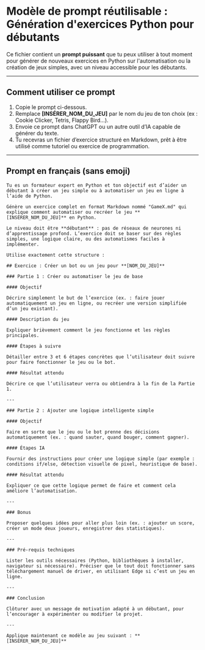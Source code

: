 # Modèle de prompt réutilisable : Génération d'exercices Python pour débutants

Ce fichier contient un **prompt puissant** que tu peux utiliser à tout moment pour générer de nouveaux exercices en Python sur l'automatisation ou la création de jeux simples, avec un niveau accessible pour les débutants.

---

## Comment utiliser ce prompt

1. Copie le prompt ci-dessous.
2. Remplace **[INSÉRER_NOM_DU_JEU]** par le nom du jeu de ton choix (ex : Cookie Clicker, Tetris, Flappy Bird...).
3. Envoie ce prompt dans ChatGPT ou un autre outil d’IA capable de générer du texte.
4. Tu recevras un fichier d’exercice structuré en Markdown, prêt à être utilisé comme tutoriel ou exercice de programmation.

---

## Prompt en français (sans emoji)

```
Tu es un formateur expert en Python et ton objectif est d’aider un débutant à créer un jeu simple ou à automatiser un jeu en ligne à l’aide de Python.

Génère un exercice complet en format Markdown nommé "GameX.md" qui explique comment automatiser ou recréer le jeu **[INSÉRER_NOM_DU_JEU]** en Python.

Le niveau doit être **débutant** : pas de réseaux de neurones ni d’apprentissage profond. L’exercice doit se baser sur des règles simples, une logique claire, ou des automatismes faciles à implémenter.

Utilise exactement cette structure :

## Exercice : Créer un bot ou un jeu pour **[NOM_DU_JEU]**

### Partie 1 : Créer ou automatiser le jeu de base

#### Objectif

Décrire simplement le but de l’exercice (ex. : faire jouer automatiquement un jeu en ligne, ou recréer une version simplifiée d’un jeu existant).

#### Description du jeu

Expliquer brièvement comment le jeu fonctionne et les règles principales.

#### Étapes à suivre

Détailler entre 3 et 6 étapes concrètes que l’utilisateur doit suivre pour faire fonctionner le jeu ou le bot.

#### Résultat attendu

Décrire ce que l’utilisateur verra ou obtiendra à la fin de la Partie 1.

---

### Partie 2 : Ajouter une logique intelligente simple

#### Objectif

Faire en sorte que le jeu ou le bot prenne des décisions automatiquement (ex. : quand sauter, quand bouger, comment gagner).

#### Étapes IA

Fournir des instructions pour créer une logique simple (par exemple : conditions if/else, détection visuelle de pixel, heuristique de base).

#### Résultat attendu

Expliquer ce que cette logique permet de faire et comment cela améliore l’automatisation.

---

### Bonus

Proposer quelques idées pour aller plus loin (ex. : ajouter un score, créer un mode deux joueurs, enregistrer des statistiques).

---

### Pré-requis techniques

Lister les outils nécessaires (Python, bibliothèques à installer, navigateur si nécessaire). Préciser que le tout doit fonctionner sans téléchargement manuel de driver, en utilisant Edge si c’est un jeu en ligne.

---

### Conclusion

Clôturer avec un message de motivation adapté à un débutant, pour l’encourager à expérimenter ou modifier le projet.

---

Applique maintenant ce modèle au jeu suivant : **[INSÉRER_NOM_DU_JEU]**
```
